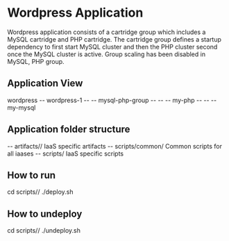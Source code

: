 Wordpress Application
=====================
Wordpress application consists of a cartridge group which includes a MySQL cartridge and PHP cartridge. The cartridge
group defines a startup dependency to first start MySQL cluster and then the PHP cluster second once the MySQL cluster
is active. Group scaling has been disabled in MySQL, PHP group.

Application View
----------------
wordpress
-- wordpress-1
-- -- mysql-php-group
-- -- -- my-php
-- -- -- my-mysql

Application folder structure
----------------------------
-- artifacts/<iaas>/ IaaS specific artifacts
-- scripts/common/ Common scripts for all iaases
-- scripts/<iaas> IaaS specific scripts

How to run
----------
cd scripts/<iaas>/
./deploy.sh

How to undeploy
---------------
cd scripts/<iaas>/
./undeploy.sh
